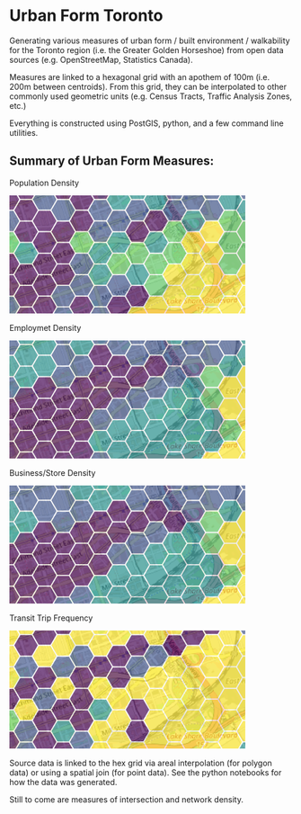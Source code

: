 # Urban Form Toronto

Generating various measures of urban form / built environment / walkability for the Toronto region (i.e. the Greater Golden Horseshoe) from open data sources (e.g. OpenStreetMap, Statistics Canada).

Measures are linked to a hexagonal grid with an apothem of 100m (i.e. 200m between centroids). From this grid, they can be interpolated to other commonly used geometric units (e.g. Census Tracts, Traffic Analysis Zones, etc.)

Everything is constructed using PostGIS, python, and a few command line utilities.

## Summary of Urban Form Measures:

Population Density

![](imgs/img_population.png)

Employmet Density

![](imgs/img_employment.png)

Business/Store Density

![](imgs/img_business.png)

Transit Trip Frequency

![](imgs/img_transit.png)

Source data is linked to the hex grid via areal interpolation (for polygon data) or using a spatial join (for point data). See the python notebooks for how the data was generated.

Still to come are measures of intersection and network density.
